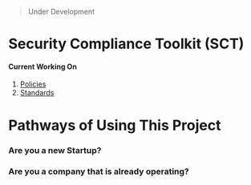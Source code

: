 > Under Development

# Security Compliance Toolkit (SCT)

#### Current Working On
1. [Policies](01_Goverance/01-03.Policies)
2. [Standards](01_Goverance/01-04.Standards<Placeholder>)


# Pathways of Using This Project


### Are you a new Startup?


### Are you a company that is already operating?



